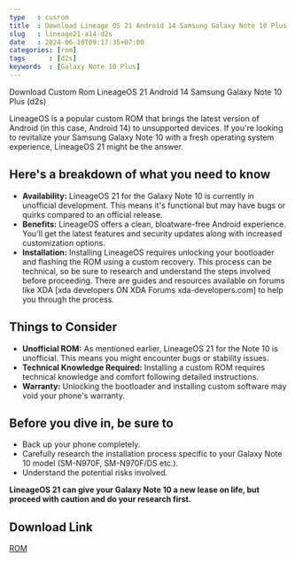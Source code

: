 ```yaml
---
type   : cusrom
title  : Download Lineage OS 21 Android 14 Samsung Galaxy Note 10 Plus
slug   : lineage21-a14-d2s
date   : 2024-06-10T09:17:35+07:00
categories: [rom]
tags      : [d2s]
keywords  : [Galaxy Note 10 Plus]
---
```


Download Custom Rom LineageOS 21 Android 14 Samsung Galaxy Note 10 Plus (d2s)

LineageOS is a popular custom ROM that brings the latest version of Android (in this case, Android 14) to unsupported devices. If you're looking to revitalize your Samsung Galaxy Note 10 with a fresh operating system experience, LineageOS 21 might be the answer.

## Here's a breakdown of what you need to know

* **Availability:** LineageOS 21 for the Galaxy Note 10 is currently in unofficial development. This means it's functional but may have bugs or quirks compared to an official release.
* **Benefits:**  LineageOS offers a clean, bloatware-free Android experience. You'll get the latest features and security updates along with increased customization options.
* **Installation:** Installing LineageOS requires unlocking your bootloader and flashing the ROM using a custom recovery. This process can be technical, so be sure to research and understand the steps involved before proceeding. There are guides and resources available on forums like XDA [xda developers ON XDA Forums xda-developers.com] to help you through the process.

## Things to Consider

* **Unofficial ROM:** As mentioned earlier, LineageOS 21 for the Note 10 is unofficial. This means you might encounter bugs or stability issues.
* **Technical Knowledge Required:** Installing a custom ROM requires technical knowledge and comfort following detailed instructions.
* **Warranty:** Unlocking the bootloader and installing custom software may void your phone's warranty.

## Before you dive in, be sure to

* Back up your phone completely.
* Carefully research the installation process specific to your Galaxy Note 10 model (SM-N970F, SM-N970F/DS etc.).
* Understand the potential risks involved.

**LineageOS 21 can give your Galaxy Note 10 a new lease on life, but proceed with caution and do your research first.**

## Download Link
[ROM](https://t.me/wahyu6070files/538?single)
